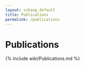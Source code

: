 ```yaml
---
layout: szhang_default 
title: Publications
permalink: /publications
---
```


# Publications

{% include wiki/Publications.md %}